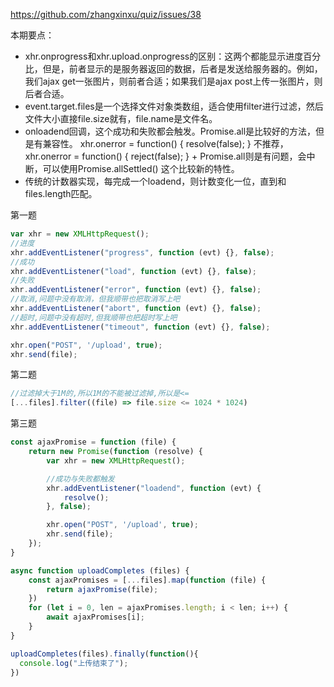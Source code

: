 https://github.com/zhangxinxu/quiz/issues/38

本期要点：

- xhr.onprogress和xhr.upload.onprogress的区别：这两个都能显示进度百分比，但是，前者显示的是服务器返回的数据，后者是发送给服务器的。例如，我们ajax get一张图片，则前者合适；如果我们是ajax post上传一张图片，则后者合适。
- event.target.files是一个选择文件对象类数组，适合使用filter进行过滤，然后文件大小直接file.size就有，file.name是文件名。
- onloadend回调，这个成功和失败都会触发。Promise.all是比较好的方法，但是有兼容性。
xhr.onerror = function() { resolve(false); } 不推荐，xhr.onerror = function() { reject(false); } + Promise.all则是有问题，会中断，可以使用Promise.allSettled() 这个比较新的特性。
- 传统的计数器实现，每完成一个loadend，则计数变化一位，直到和files.length匹配。

第一题

```js
var xhr = new XMLHttpRequest();
//进度
xhr.addEventListener("progress", function (evt) {}, false);
//成功
xhr.addEventListener("load", function (evt) {}, false);
//失败
xhr.addEventListener("error", function (evt) {}, false);
//取消,问题中没有取消，但我顺带也把取消写上吧
xhr.addEventListener("abort", function (evt) {}, false);
//超时,问题中没有超时,但我顺带也把超时写上吧
xhr.addEventListener("timeout", function (evt) {}, false);

xhr.open("POST", '/upload', true);
xhr.send(file);
```

第二题

```js
//过滤掉大于1M的,所以1M的不能被过滤掉,所以是<=
[...files].filter((file) => file.size <= 1024 * 1024)
```

第三题

```js
const ajaxPromise = function (file) {
    return new Promise(function (resolve) {
        var xhr = new XMLHttpRequest();

        //成功与失败都触发
        xhr.addEventListener("loadend", function (evt) {
            resolve();
        }, false);

        xhr.open("POST", '/upload', true);
        xhr.send(file);
    });
}

async function uploadCompletes (files) {
    const ajaxPromises = [...files].map(function (file) {
        return ajaxPromise(file);
    })
    for (let i = 0, len = ajaxPromises.length; i < len; i++) {
        await ajaxPromises[i];
    }
}

uploadCompletes(files).finally(function(){
  console.log("上传结束了");
})
```
